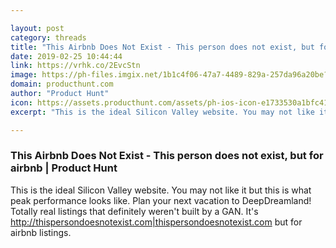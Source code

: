 ```yaml
---

layout: post
category: threads
title: "This Airbnb Does Not Exist - This person does not exist, but for airbnb"
date: 2019-02-25 10:44:44
link: https://vrhk.co/2EvcStn
image: https://ph-files.imgix.net/1b1c4f06-47a7-4489-829a-257da96a20be?auto=format&fit=crop&h=512&w=1024
domain: producthunt.com
author: "Product Hunt"
icon: https://assets.producthunt.com/assets/ph-ios-icon-e1733530a1bfc41080db8161823f1ef262cdbbc933800c0a2a706f70eb9c277a.png
excerpt: "This is the ideal Silicon Valley website. You may not like it but this is what peak performance looks like. Plan your next vacation to DeepDreamland! Totally real listings that definitely weren't built by a GAN. It's <http://thispersondoesnotexist.com|thispersondoesnotexist.com> but for airbnb listings."

---
```


### This Airbnb Does Not Exist - This person does not exist, but for airbnb | Product Hunt

This is the ideal Silicon Valley website. You may not like it but this is what peak performance looks like. Plan your next vacation to DeepDreamland! Totally real listings that definitely weren't built by a GAN. It's <http://thispersondoesnotexist.com|thispersondoesnotexist.com> but for airbnb listings.